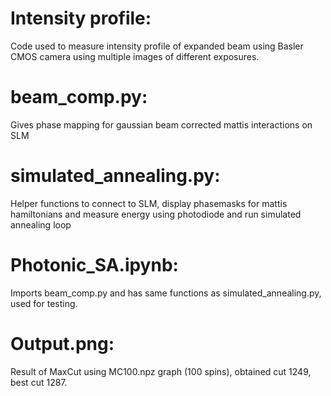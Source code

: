 # Intensity profile:
Code used to measure intensity profile of expanded beam using Basler CMOS camera using multiple images of different exposures.

# beam_comp.py:
Gives phase mapping for gaussian beam corrected mattis interactions on SLM

# simulated_annealing.py:
Helper functions to connect to SLM, display phasemasks for mattis hamiltonians and measure energy using photodiode and run simulated annealing loop

# Photonic_SA.ipynb:
Imports beam_comp.py and has same functions as simulated_annealing.py, used for testing.

# Output.png:
Result of MaxCut using MC100.npz graph (100 spins), obtained cut 1249, best cut 1287.